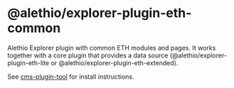 # @alethio/explorer-plugin-eth-common

Alethio Explorer plugin with common ETH modules and pages. It works together with a core plugin that provides a data source (@alethio/explorer-plugin-eth-lite or @alethio/explorer-plugin-eth-extended).

See [cms-plugin-tool](https://github.com/Alethio/cms-plugin-tool) for install instructions.
